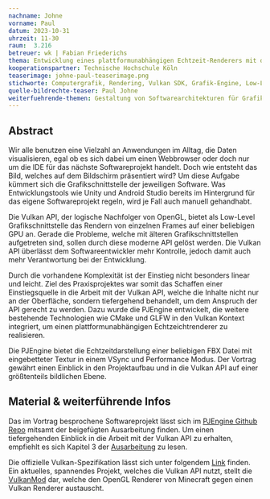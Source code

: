 ```yaml
---
nachname: Johne
vorname: Paul
datum: 2023-10-31
uhrzeit: 11-30
raum:  3.216
betreuer: wk | Fabian Friederichs
thema: Entwicklung eines plattformunabhängigen Echtzeit-Renderers mit der Vulkan API in C++
kooperationspartner: Technische Hochschule Köln
teaserimage: johne-paul-teaserimage.png
stichworte: Computergrafik, Rendering, Vulkan SDK, Grafik-Engine, Low-Level Programmierung
quelle-bildrechte-teaser: Paul Johne
weiterfuehrende-themen: Gestaltung von Softwarearchitekturen für Grafik-Engines | Einblick in den Aufbau von Softwareprojekten mit Build Systemen | Entwicklung mit der Vulkan API in Python | GPU-Berechnungen mit CUDA
---
```


## Abstract

Wir alle benutzen eine Vielzahl an Anwendungen im Alltag, die Daten visualisieren, egal ob es sich dabei um einen Webbrowser oder doch nur 
um die IDE für das nächste Softwareprojekt handelt. Doch wie entsteht das Bild, welches auf dem Bildschirm präsentiert wird? Um diese Aufgabe 
kümmert sich die Grafikschnittstelle der jeweiligen Software. Was Entwicklungstools wie Unity und Android Studio bereits im Hintergrund 
für das eigene Softwareprojekt regeln, wird je Fall auch manuell gehandhabt. 

Die Vulkan API, der logische Nachfolger von OpenGL, bietet als Low-Level Grafikschnittstelle das Rendern von einzelnen Frames auf einer beliebigen 
GPU an. Gerade die Probleme, welche mit älteren Grafikschnittstellen aufgetreten sind, sollen durch diese moderne API gelöst werden.
Die Vulkan API überlässt dem Softwareentwickler mehr Kontrolle, jedoch damit auch mehr Verantwortung bei der Entwicklung. 

Durch die vorhandene Komplexität ist der Einstieg nicht besonders linear und leicht. Ziel des Praxisprojektes war somit das Schaffen 
einer Einstiegsquelle in die Arbeit mit der Vulkan API, welche die Inhalte nicht nur an der Oberfläche, sondern tiefergehend behandelt, 
um dem Anspruch der API gerecht zu werden. Dazu wurde die PJEngine entwickelt, die weitere bestehende Technologien wie CMake und GLFW 
in den Vulkan Kontext integriert, um einen plattformunabhängigen Echtzeichtrenderer zu realisieren. 

Die PJEngine bietet die Echtzeitdarstellung einer beliebigen FBX Datei mit eingebetteter Textur in einem VSync und Performance Modus. 
Der Vortrag gewährt einen Einblick in den Projektaufbau und in die Vulkan API auf einer größtenteils bildlichen Ebene.

## Material & weiterführende Infos

Das im Vortrag besprochene Softwareprojekt lässt sich im [PJEngine Github Repo](https://github.com/Paul-Johne/PJEngine/tree/Praxisprojekt) mitsamt 
der beigefügten Ausarbeitung finden. Um einen tiefergehenden Einblick in die Arbeit mit der Vulkan API zu erhalten, empfiehlt es sich Kapitel 3 
der [Ausarbeitung](https://github.com/Paul-Johne/PJEngine/blob/Praxisprojekt/PDFs/pjohne_ausarbeitung_final_05092023.pdf) zu lesen.

Die offizielle Vulkan-Spezifikation lässt sich unter folgendem [Link](https://registry.khronos.org/vulkan/specs/1.3/html/) finden. 
Ein aktuelles, spannendes Projekt, welches die Vulkan API nutzt, stellt die [VulkanMod](https://github.com/xCollateral/VulkanMod) dar, welche 
den OpenGL Renderer von Minecraft gegen einen Vulkan Renderer austauscht.
